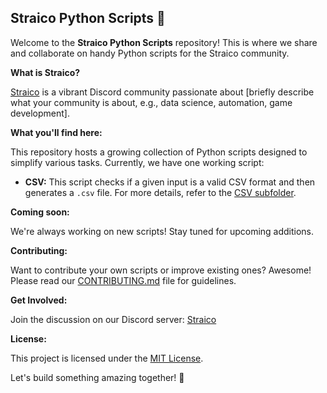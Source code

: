 ## Straico Python Scripts 🚀

Welcome to the **Straico Python Scripts** repository! This is where we share and collaborate on handy Python scripts for the Straico community.  

**What is Straico?**

[Straico](https://discord.gg/bZPKVNWX) is a vibrant Discord community passionate about [briefly describe what your community is about, e.g., data science, automation, game development]. 

**What you'll find here:**

This repository hosts a growing collection of Python scripts designed to simplify various tasks. Currently, we have one working script:

* **CSV:** This script checks if a given input is a valid CSV format and then generates a `.csv` file. For more details, refer to the [CSV subfolder](./CSV). 

**Coming soon:**

We're always working on new scripts! Stay tuned for upcoming additions. 

**Contributing:**

Want to contribute your own scripts or improve existing ones? Awesome! Please read our [CONTRIBUTING.md](./CONTRIBUTING.md) file for guidelines.

**Get Involved:**

Join the discussion on our Discord server: [Straico](https://discord.gg/bZPKVNWX) 

**License:**

This project is licensed under the [MIT License](./LICENSE).

Let's build something amazing together! 🎉 
